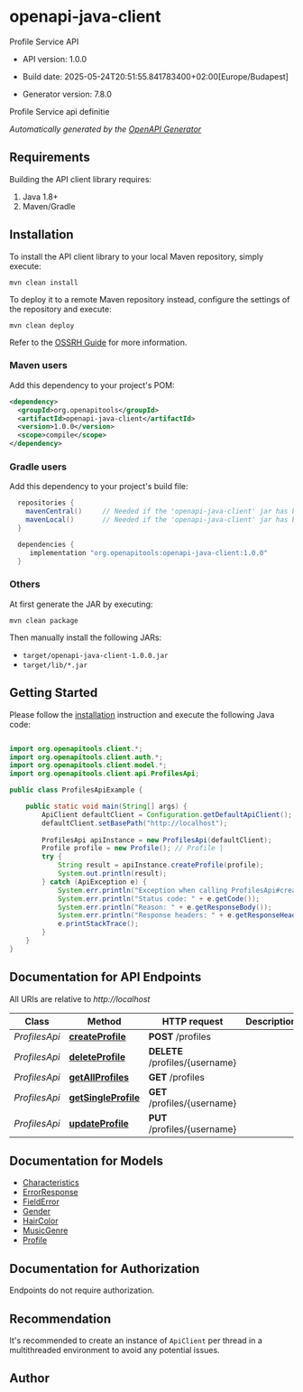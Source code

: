 # openapi-java-client

Profile Service API

- API version: 1.0.0

- Build date: 2025-05-24T20:51:55.841783400+02:00[Europe/Budapest]

- Generator version: 7.8.0

Profile Service api definitie


*Automatically generated by the [OpenAPI Generator](https://openapi-generator.tech)*

## Requirements

Building the API client library requires:

1. Java 1.8+
2. Maven/Gradle

## Installation

To install the API client library to your local Maven repository, simply execute:

```shell
mvn clean install
```

To deploy it to a remote Maven repository instead, configure the settings of the repository and execute:

```shell
mvn clean deploy
```

Refer to the [OSSRH Guide](http://central.sonatype.org/pages/ossrh-guide.html) for more information.

### Maven users

Add this dependency to your project's POM:

```xml
<dependency>
  <groupId>org.openapitools</groupId>
  <artifactId>openapi-java-client</artifactId>
  <version>1.0.0</version>
  <scope>compile</scope>
</dependency>
```

### Gradle users

Add this dependency to your project's build file:

```groovy
  repositories {
    mavenCentral()     // Needed if the 'openapi-java-client' jar has been published to maven central.
    mavenLocal()       // Needed if the 'openapi-java-client' jar has been published to the local maven repo.
  }

  dependencies {
     implementation "org.openapitools:openapi-java-client:1.0.0"
  }
```

### Others

At first generate the JAR by executing:

```shell
mvn clean package
```

Then manually install the following JARs:

- `target/openapi-java-client-1.0.0.jar`
- `target/lib/*.jar`

## Getting Started

Please follow the [installation](#installation) instruction and execute the following Java code:

```java

import org.openapitools.client.*;
import org.openapitools.client.auth.*;
import org.openapitools.client.model.*;
import org.openapitools.client.api.ProfilesApi;

public class ProfilesApiExample {

    public static void main(String[] args) {
        ApiClient defaultClient = Configuration.getDefaultApiClient();
        defaultClient.setBasePath("http://localhost");
        
        ProfilesApi apiInstance = new ProfilesApi(defaultClient);
        Profile profile = new Profile(); // Profile | 
        try {
            String result = apiInstance.createProfile(profile);
            System.out.println(result);
        } catch (ApiException e) {
            System.err.println("Exception when calling ProfilesApi#createProfile");
            System.err.println("Status code: " + e.getCode());
            System.err.println("Reason: " + e.getResponseBody());
            System.err.println("Response headers: " + e.getResponseHeaders());
            e.printStackTrace();
        }
    }
}

```

## Documentation for API Endpoints

All URIs are relative to *http://localhost*

Class | Method | HTTP request | Description
------------ | ------------- | ------------- | -------------
*ProfilesApi* | [**createProfile**](docs/ProfilesApi.md#createProfile) | **POST** /profiles | 
*ProfilesApi* | [**deleteProfile**](docs/ProfilesApi.md#deleteProfile) | **DELETE** /profiles/{username} | 
*ProfilesApi* | [**getAllProfiles**](docs/ProfilesApi.md#getAllProfiles) | **GET** /profiles | 
*ProfilesApi* | [**getSingleProfile**](docs/ProfilesApi.md#getSingleProfile) | **GET** /profiles/{username} | 
*ProfilesApi* | [**updateProfile**](docs/ProfilesApi.md#updateProfile) | **PUT** /profiles/{username} | 


## Documentation for Models

 - [Characteristics](docs/Characteristics.md)
 - [ErrorResponse](docs/ErrorResponse.md)
 - [FieldError](docs/FieldError.md)
 - [Gender](docs/Gender.md)
 - [HairColor](docs/HairColor.md)
 - [MusicGenre](docs/MusicGenre.md)
 - [Profile](docs/Profile.md)


<a id="documentation-for-authorization"></a>
## Documentation for Authorization

Endpoints do not require authorization.


## Recommendation

It's recommended to create an instance of `ApiClient` per thread in a multithreaded environment to avoid any potential issues.

## Author



